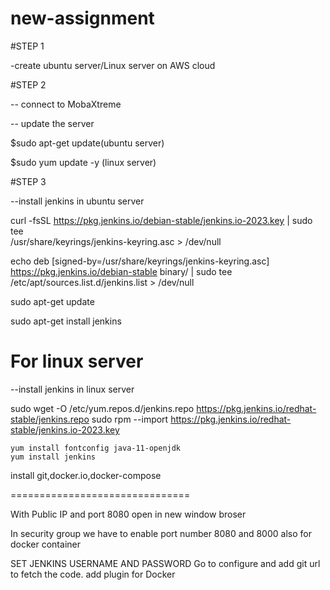 # new-assignment
#STEP 1

-create ubuntu server/Linux server on AWS cloud

#STEP 2

-- connect to MobaXtreme

-- update the server

$sudo apt-get update(ubuntu server)

$sudo yum update -y (linux server)

#STEP 3 

--install jenkins in ubuntu server
  
curl -fsSL https://pkg.jenkins.io/debian-stable/jenkins.io-2023.key | sudo tee \
    /usr/share/keyrings/jenkins-keyring.asc > /dev/null
    
echo deb [signed-by=/usr/share/keyrings/jenkins-keyring.asc] \
    https://pkg.jenkins.io/debian-stable binary/ | sudo tee \
    /etc/apt/sources.list.d/jenkins.list > /dev/null
    
sudo apt-get update

sudo apt-get install jenkins

# For linux server
--install jenkins in linux server

   sudo wget -O /etc/yum.repos.d/jenkins.repo https://pkg.jenkins.io/redhat-stable/jenkins.repo
   sudo rpm --import https://pkg.jenkins.io/redhat-stable/jenkins.io-2023.key

    yum install fontconfig java-11-openjdk
    yum install jenkins

install git,docker.io,docker-compose

===============================

With Public IP and port 8080 open in new window broser 

In security group we have to enable port number 8080 and 8000 also for docker container

SET JENKINS USERNAME AND PASSWORD
Go to configure and add git url to fetch the code.
add plugin for Docker
